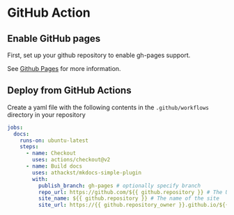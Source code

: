 # GitHub Action

## Enable GitHub pages

First, set up your github repository to enable gh-pages support.

See [Github Pages](https://pages.github.com/) for more information.

## Deploy from GitHub Actions

Create a yaml file with the following contents in the `.github/workflows` directory in your repository

```yaml
jobs:
  docs:
    runs-on: ubuntu-latest
    steps:
      - name: Checkout
        uses: actions/checkout@v2
      - name: Build docs
        uses: athackst/mkdocs-simple-plugin
        with:
          publish_branch: gh-pages # optionally specify branch
          repo_url: https://github.com/${{ github.repository }} # The URL of the repository the docs should point to
          site_name: ${{ github.repository }} # The name of the site
          site_url: https://{{ github.repository_owner }}.github.io/${{ github.event.repository.name }} # The URL of the site
```
